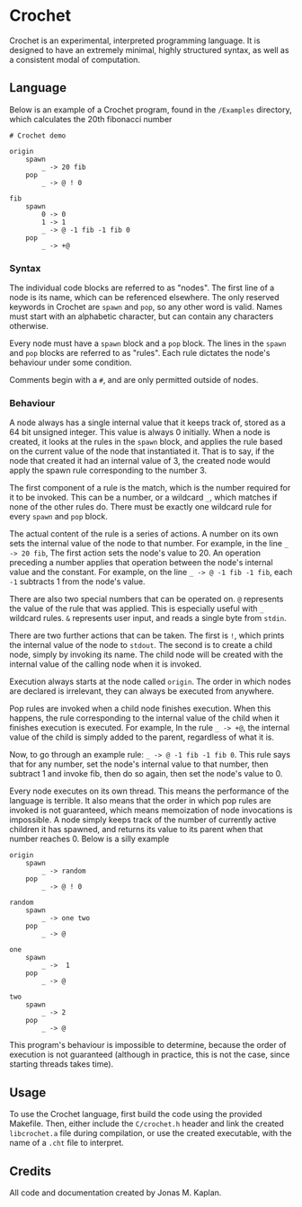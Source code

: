 # Crochet

Crochet is an experimental, interpreted programming language. It is designed to have an extremely minimal, highly structured syntax, as well as a consistent modal of computation.

## Language

Below is an example of a Crochet program, found in the `/Examples` directory, which calculates the 20th fibonacci number

```cht
# Crochet demo

origin
    spawn
        _ -> 20 fib
    pop
        _ -> @ ! 0

fib
    spawn
        0 -> 0
        1 -> 1
        _ -> @ -1 fib -1 fib 0
    pop
        _ -> +@
```

### Syntax

The individual code blocks are referred to as "nodes". The first line of a node is its name, which can be referenced elsewhere. The only reserved keywords in Crochet are `spawn` and `pop`, so any other word is valid. Names must start with an alphabetic character, but can contain any characters otherwise.

Every node must have a `spawn` block and a `pop` block. The lines in the `spawn` and `pop` blocks are referred to as "rules". Each rule dictates the node's behaviour under some condition.

Comments begin with a `#`, and are only permitted outside of nodes.

### Behaviour

A node always has a single internal value that it keeps track of, stored as a 64 bit unsigned integer. This value is always 0 initially. When a node is created, it looks at the rules in the `spawn` block, and applies the rule based on the current value of the node that instantiated it. That is to say, if the node that created it had an internal value of 3, the created node would apply the spawn rule corresponding to the number 3.

The first component of a rule is the match, which is the number required for it to be invoked. This can be a number, or a wildcard `_`, which matches if none of the other rules do. There must be exactly one wildcard rule for every `spawn` and `pop` block.

The actual content of the rule is a series of actions. A number on its own sets the internal value of the node to that number. For example, in the line `_ -> 20 fib`, The first action sets the node's value to 20. An operation preceding a number applies that operation between the node's internal value and the constant. For example, on the line `_ -> @ -1 fib -1 fib`, each `-1` subtracts 1 from the node's value.

There are also two special numbers that can be operated on. `@` represents the value of the rule that was applied. This is especially useful with `_` wildcard rules. `&` represents user input, and reads a single byte from `stdin`.

There are two further actions that can be taken. The first is `!`, which prints the internal value of the node to `stdout`. The second is to create a child node, simply by invoking its name. The child node will be created with the internal value of the calling node when it is invoked.

Execution always starts at the node called `origin`. The order in which nodes are declared is irrelevant, they can always be executed from anywhere.

Pop rules are invoked when a child node finishes execution. When this happens, the rule corresponding to the internal value of the child when it finishes execution is executed. For example, In the rule `_ -> +@`, the internal value of the child is simply added to the parent, regardless of what it is.

Now, to go through an example rule: `_ -> @ -1 fib -1 fib 0`. This rule says that for any number, set the node's internal value to that number, then subtract 1 and invoke fib, then do so again, then set the node's value to 0.

Every node executes on its own thread. This means the performance of the language is terrible. It also means that the order in which pop rules are invoked is not guaranteed, which means memoization of node invocations is impossible. A node simply keeps track of the number of currently active children it has spawned, and returns its value to its parent when that number reaches 0. Below is a silly example

```cht
origin
    spawn
        _ -> random
    pop
        _ -> @ ! 0

random
    spawn
        _ -> one two
    pop
        _ -> @

one
    spawn
        _ ->  1
    pop
        _ -> @

two
    spawn
        _ -> 2
    pop
        _ -> @
```

This program's behaviour is impossible to determine, because the order of execution is not guaranteed (although in practice, this is not the case, since starting threads takes time).

## Usage

To use the Crochet language, first build the code using the provided Makefile. Then, either include the `C/crochet.h` header and link the created `libcrochet.a` file during compilation, or use the created executable, with the name of a `.cht` file to interpret.

## Credits

All code and documentation created by Jonas M. Kaplan.
